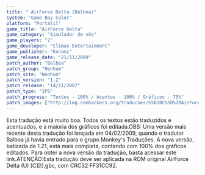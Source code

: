 ```yaml
---
title: " AirForce Delta (Balboa)"
system: "Game Boy Color"
platform: "Portátil"
game_title: "AirForce Delta"
game_category: "Simulador de vôo"
game_players: "2"
game_developer: "Climax Entertainment"
game_publisher: "Konami"
game_release_date: "21/11/2000"
patch_author: "Balboa"
patch_group: "Nenhum"
patch_site: "Nenhum"
patch_version: "1.2"
patch_release: "14/11/2007"
patch_type: "IPS"
patch_progress: "Textos - 100% / Acentos - 100% / Gráficos - 75%"
patch_images: ["http://img.romhackers.org/traducoes/%5BGBC%5D%20AirForce%20Delta%20-%20Balboa%20-%201.png","http://img.romhackers.org/traducoes/%5BGBC%5D%20AirForce%20Delta%20-%20Balboa%20-%202.png","http://img.romhackers.org/traducoes/%5BGBC%5D%20AirForce%20Delta%20-%20Balboa%20-%203.png"]
---
```

Esta tradução está muito boa. Todos os textos estão traduzidos e acentuados, e a maioria dos gráficos foi editada.OBS: Uma versão mais recente desta tradução foi lançada em 04/02/2009, quando o tradutor Balboa já havia entrado para o grupo Monkey's Traduções. A nova versão, batizada de 1.21, está mais completa, contando com 100% dos gráficos editados. Para obter a nova versão da tradução, basta acessar este link.ATENÇÃO:Esta tradução deve ser aplicada na ROM original AirForce Delta (U) [C][!].gbc, com CRC32 FF31CC92.